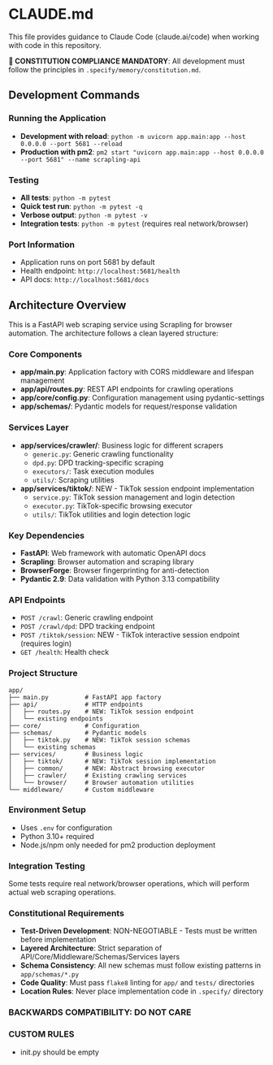 # CLAUDE.md

This file provides guidance to Claude Code (claude.ai/code) when working with code in this repository.

**🚨 CONSTITUTION COMPLIANCE MANDATORY**: All development must follow the principles in `.specify/memory/constitution.md`.

## Development Commands

### Running the Application

- **Development with reload**: `python -m uvicorn app.main:app --host 0.0.0.0 --port 5681 --reload`
- **Production with pm2**: `pm2 start "uvicorn app.main:app --host 0.0.0.0 --port 5681" --name scrapling-api`

### Testing

- **All tests**: `python -m pytest`
- **Quick test run**: `python -m pytest -q`
- **Verbose output**: `python -m pytest -v`
- **Integration tests**: `python -m pytest` (requires real network/browser)

### Port Information

- Application runs on port 5681 by default
- Health endpoint: `http://localhost:5681/health`
- API docs: `http://localhost:5681/docs`

## Architecture Overview

This is a FastAPI web scraping service using Scrapling for browser automation. The architecture follows a clean layered structure:

### Core Components

- **app/main.py**: Application factory with CORS middleware and lifespan management
- **app/api/routes.py**: REST API endpoints for crawling operations
- **app/core/config.py**: Configuration management using pydantic-settings
- **app/schemas/**: Pydantic models for request/response validation

### Services Layer

- **app/services/crawler/**: Business logic for different scrapers
  - `generic.py`: Generic crawling functionality
  - `dpd.py`: DPD tracking-specific scraping
  - `executors/`: Task execution modules
  - `utils/`: Scraping utilities
- **app/services/tiktok/**: NEW - TikTok session endpoint implementation
  - `service.py`: TikTok session management and login detection
  - `executor.py`: TikTok-specific browsing executor
  - `utils/`: TikTok utilities and login detection logic

### Key Dependencies

- **FastAPI**: Web framework with automatic OpenAPI docs
- **Scrapling**: Browser automation and scraping library
- **BrowserForge**: Browser fingerprinting for anti-detection
- **Pydantic 2.9**: Data validation with Python 3.13 compatibility

### API Endpoints

- `POST /crawl`: Generic crawling endpoint
- `POST /crawl/dpd`: DPD tracking endpoint
- `POST /tiktok/session`: NEW - TikTok interactive session endpoint (requires login)
- `GET /health`: Health check

### Project Structure

```
app/
├── main.py          # FastAPI app factory
├── api/             # HTTP endpoints
│   ├── routes.py    # NEW: TikTok session endpoint
│   └── existing endpoints
├── core/            # Configuration
├── schemas/         # Pydantic models
│   ├── tiktok.py    # NEW: TikTok session schemas
│   └── existing schemas
├── services/        # Business logic
│   ├── tiktok/      # NEW: TikTok session implementation
│   ├── common/      # NEW: Abstract browsing executor
│   ├── crawler/     # Existing crawling services
│   └── browser/     # Browser automation utilities
└── middleware/      # Custom middleware
```

### Environment Setup

- Uses `.env` for configuration
- Python 3.10+ required
- Node.js/npm only needed for pm2 production deployment

### Integration Testing

Some tests require real network/browser operations,  which will perform actual web scraping operations.

### Constitutional Requirements

- **Test-Driven Development**: NON-NEGOTIABLE - Tests must be written before implementation
- **Layered Architecture**: Strict separation of API/Core/Middleware/Schemas/Services layers
- **Schema Consistency**: All new schemas must follow existing patterns in `app/schemas/*.py`
- **Code Quality**: Must pass `flake8` linting for `app/` and `tests/` directories
- **Location Rules**: Never place implementation code in `.specify/` directory

### BACKWARDS COMPATIBILITY: DO NOT CARE

### CUSTOM RULES

* init.py should be empty

